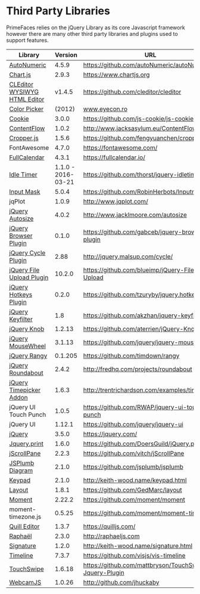 # Third Party Libraries

PrimeFaces relies on the jQuery Library as its core Javascript framework however there
are many other third party libraries and plugins used to support features. 

| Library | Version | URL |
| --- | --- | --- |
| [AutoNumeric](../jsdocs/classes/autonumeric.html) | 4.5.9 | https://github.com/autoNumeric/autoNumeric |
| [Chart.js](../jsdocs/classes/chart.html) | 2.9.3 | https://www.chartjs.org |
| [CLEditor WYSIWYG HTML Editor](../jsdocs/modules/jquery.html#cleditor) | v1.4.5 | https://github.com/cleditor/cleditor |
| [Color Picker](../jsdocs/modules/jquery.html#colorpicker) | (2012) | www.eyecon.ro |
| [Cookie](../jsdocs/modules/cookies.html) | 3.0.0 | https://github.com/js-cookie/js-cookie |
| [ContentFlow](../jsdocs/classes/contentflow.html) | 1.0.2 | http://www.jacksasylum.eu/ContentFlow |
| [Cropper.js](../jsdocs/modules/jquery.html#cropper) | 1.5.6 | https://github.com/fengyuanchen/cropperjs |
| FontAwesome | 4.7.0 | https://fontawesome.com/ |
| [FullCalendar](../jsdocs/modules/__fullcalendar_core_calendar_.html) | 4.3.1 | https://fullcalendar.io/ |
| [Idle Timer](../jsdocs/modules/jquery.html#idletimer) | 1.1.0 - 2016-03-21 | https://github.com/thorst/jquery-idletimer |
| [Input Mask](../jsdocs/modules/inputmask.html) | 5.0.4 | https://github.com/RobinHerbots/Inputmask |
| jqPlot | 1.0.9 | http://www.jqplot.com/ |
| [jQuery Autosize](../jsdocs/modules/autosize.html) | 4.0.2 | http://www.jacklmoore.com/autosize |
| [jQuery Browser Plugin](../jsdocs/interfaces/jquerystatic.html#browser)  | 0.1.0 | https://github.com/gabceb/jquery-browser-plugin |
| [jQuery Cycle Plugin](../jsdocs/modules/jquery.html#cycle) | 2.88 |  http://jquery.malsup.com/cycle/ |
| [jQuery File Upload Plugin](../jsdocs/interfaces/jqueryfileupload.fileupload.html) | 10.2.0 | https://github.com/blueimp/jQuery-File-Upload |
| [jQuery Hotkeys Plugin](../jsdocs/interfaces/jquerystatic.html#hotkeys) | 0.2.0 | https://github.com/tzuryby/jquery.hotkeys |
| [jQuery Keyfilter](../jsdocs/modules/jquery.html#keyfilter) | 1.8 | https://github.com/akzhan/jquery-keyfilter |
| [jQuery Knob](../jsdocs/modules/jquery.html#knob) | 1.2.13 | https://github.com/aterrien/jQuery-Knob |
| [jQuery MouseWheel](../jsdocs/modules/jquery.html#mousewheel) | 3.1.13 | https://github.com/jquery/jquery-mousewheel |
| [jQuery Rangy](../jsdocs/modules/jqueryrangy.html) | 0.1.205 | https://github.com/timdown/rangy |
| [jQuery Roundabout](../jsdocs/modules/jquery.html#roundabout) | 2.4.2 | http://fredhq.com/projects/roundabout |
| [jQuery Timepicker Addon](../jsdocs/modules/jquery.html#datepicker-1) | 1.6.3 | http://trentrichardson.com/examples/timepicker |
| jQuery UI Touch Punch | 1.0.5 | https://github.com/RWAP/jquery-ui-touch-punch |
| jQuery UI | 1.12.1 | https://github.com/jquery/jquery-ui |
| [jQuery](../jsdocs/modules/jquery.html) | 3.5.0 | https://jquery.com/ |
| [Jquery.print](../jsdocs/modules/jquery.html#print) | 1.6.0 | https://github.com/DoersGuild/jQuery.print |
| [jScrollPane](../jsdocs/modules/jquery.html#jscrollpane) | 2.2.3 | https://github.com/vitch/jScrollPane |
| [JSPlumb Diagram](../jsdocs/globals.html#jsplumb) | 2.1.0 | https://github.com/jsplumb/jsplumb |
| [Keypad](../jsdocs/modules/jquery.html#keypad) | 2.1.0 | http://keith-wood.name/keypad.html |
| [Layout](../jsdocs/modules/jquery.html#layout) | 1.8.1 | https://github.com/GedMarc/layout |
| [Moment](../jsdocs/modules/moment.html) | 2.22.2 | https://github.com/moment/moment |
| moment-timezone.js | 0.5.25 | https://github.com/moment/moment-timezone |
| [Quill Editor](../jsdocs/classes/quill.html) | 1.3.7 | https://quilljs.com/ |
| [Raphaël](../jsdocs/interfaces/raphaelstatic.html) | 2.3.0 | http://raphaeljs.com |
| [Signature](../jsdocs/modules/jquery.html#signature) | 1.2.0 | http://keith-wood.name/signature.html |
| [Timeline](../jsdocs/classes/timeline.html) | 7.3.7 | https://github.com/visjs/vis-timeline |
| [TouchSwipe](../jsdocs/modules/jquery.html#swipe) | 1.6.18 | https://github.com/mattbryson/TouchSwipe-Jquery-Plugin |
| [WebcamJS](../jsdocs/modules/webcam.html) | 1.0.26 | http://github.com/jhuckaby |

